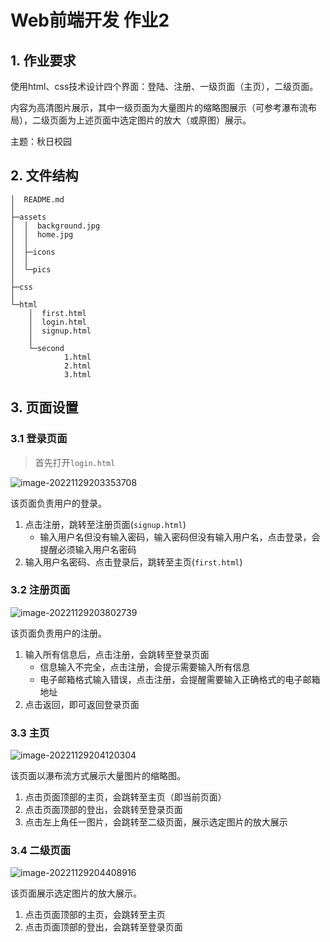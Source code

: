 # Web前端开发 作业2

## 1. 作业要求

使用html、css技术设计四个界面：登陆、注册、一级页面（主页），二级页面。

内容为高清图片展示，其中一级页面为大量图片的缩略图展示（可参考瀑布流布局），二级页面为上述页面中选定图片的放大（或原图）展示。

主题：秋日校园

## 2. 文件结构

```
│  README.md
│
├─assets
│  │  background.jpg
│  │  home.jpg
│  │
│  ├─icons
│  │
│  └─pics
│
├─css
│
└─html
    │  first.html
    │  login.html
    │  signup.html
    │
    └─second
            1.html
            2.html
            3.html

```

## 3. 页面设置

### 3.1 登录页面

>  首先打开`login.html`

![image-20221129203353708](http://img.nebular.site/markdown/image-20221129203353708.png)

该页面负责用户的登录。

1. 点击注册，跳转至注册页面(`signup.html`)
   - 输入用户名但没有输入密码，输入密码但没有输入用户名，点击登录，会提醒必须输入用户名密码
2. 输入用户名密码、点击登录后，跳转至主页(`first.html`)

### 3.2 注册页面

![image-20221129203802739](http://img.nebular.site/markdown/image-20221129203802739.png)

该页面负责用户的注册。

1. 输入所有信息后，点击注册，会跳转至登录页面
   - 信息输入不完全，点击注册，会提示需要输入所有信息
   - 电子邮箱格式输入错误，点击注册，会提醒需要输入正确格式的电子邮箱地址
2. 点击返回，即可返回登录页面

### 3.3 主页

![image-20221129204120304](http://img.nebular.site/markdown/image-20221129204120304.png)

该页面以瀑布流方式展示大量图片的缩略图。

1. 点击页面顶部的主页，会跳转至主页（即当前页面）
2. 点击页面顶部的登出，会跳转至登录页面
3. 点击左上角任一图片，会跳转至二级页面，展示选定图片的放大展示

### 3.4 二级页面

![image-20221129204408916](http://img.nebular.site/markdown/image-20221129204408916.png)

该页面展示选定图片的放大展示。

1. 点击页面顶部的主页，会跳转至主页
2. 点击页面顶部的登出，会跳转至登录页面